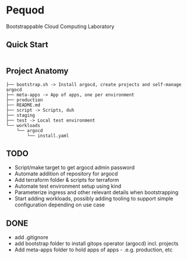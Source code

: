 # Pequod

Bootstrappable Cloud Computing Laboratory

## Quick Start

```

```

## Project Anatomy

```
├── bootstrap.sh -> Install argocd, create projects and self-manage argocd
├── meta-apps -> App of apps, one per environment
├── production
├── README.md
├── script -> Scripts, duh
├── staging
├── test -> Local test environment
└── workloads
    └── argocd
        └── install.yaml
```
## TODO
- Script/make target to get argocd admin password
- Automate addition of repository for argocd
- Add terraform folder & scripts for terraform
- Automate test environment setup using kind
- Parameterize ingress and other relevant details when bootstrapping
- Start adding workloads, possibly adding tooling to support simple configuration depending on use case

## DONE
- add .gitignore
- add bootstrap folder to install gitops operator (argocd) incl. projects
- Add meta-apps folder to hold apps of apps - .e.g. production, etc
